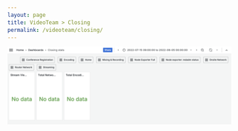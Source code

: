 ```yaml
---
layout: page
title: VideoTeam > Closing
permalink: /videoteam/closing/
---
```


<img class="screenshot" src="/assets/images/dc24-videoteam-02-closing-stats.png" />
